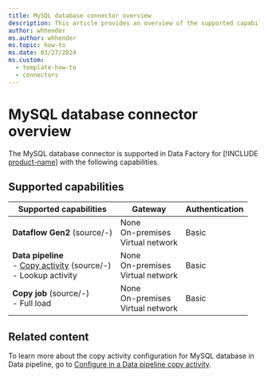 ```yaml
---
title: MySQL database connector overview
description: This article provides an overview of the supported capabilities of the MySQL database connector.
author: whhender
ms.author: whhender
ms.topic: how-to
ms.date: 03/27/2024
ms.custom:
  - template-how-to
  - connectors
---
```


# MySQL database connector overview

The MySQL database connector is supported in Data Factory for [!INCLUDE [product-name](../includes/product-name.md)] with the following capabilities.

## Supported capabilities

| Supported capabilities| Gateway | Authentication|
|---------| --------| --------|
| **Dataflow Gen2** (source/-)|None<br> On-premises<br> Virtual network |Basic |
| **Data pipeline**<br>- [Copy activity](connector-mysql-database-copy-activity.md) (source/-) <br>- Lookup activity    |None<br> On-premises<br> Virtual network |Basic |
| **Copy job** (source/-) <br>- Full load |None<br> On-premises<br> Virtual network |Basic |

## Related content

To learn more about the copy activity configuration for MySQL database in Data pipeline, go to [Configure in a Data pipeline copy activity](connector-mysql-database-copy-activity.md).
